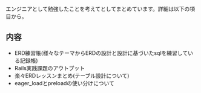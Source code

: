 エンジニアとして勉強したことを考えてとしてまとめています。詳細は以下の項目から。

## 内容
- ERD練習帳(様々なテーマからERDの設計と設計に基づいたsqlを練習している記録帳)
- Rails実践課題のアウトプット
- 楽々ERDレッスンまとめ(テーブル設計について)
- eager_loadとpreloadの使い分けについて
